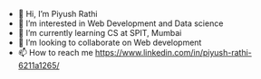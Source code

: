 - 👋 Hi, I’m Piyush Rathi
- 👀 I’m interested in Web Development and Data science
- 🌱 I’m currently learning CS at SPIT, Mumbai
- 💞️ I’m looking to collaborate on Web development
- 📫 How to reach me https://www.linkedin.com/in/piyush-rathi-6211a1265/

<!---
piyushr6/piyushr6 is a ✨ special ✨ repository because its `README.md` (this file) appears on your GitHub profile.
You can click the Preview link to take a look at your changes.
--->
